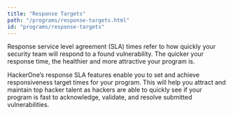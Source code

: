 ```yaml
---
title: "Response Targets"
path: "/programs/response-targets.html"
id: "programs/response-targets"
---
```


Response service level agreement (SLA) times refer to how quickly your security team will respond to a found vulnerability. The quicker your response time, the healthier and more attractive your program is. 

HackerOne’s response SLA features enable you to set and achieve responsiveness target times for your program. This will help you attract and maintain top hacker talent as hackers are able to quickly see if your program is fast to acknowledge, validate, and resolve submitted vulnerabilities.
